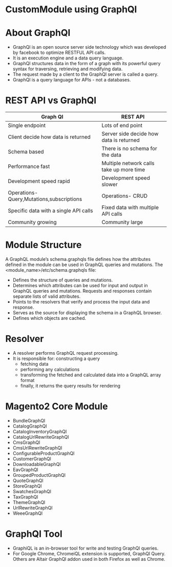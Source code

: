 # CustomModule using GraphQl

# About GraphQl

* GraphQl is an open source server side technology which was developed by facebook to optimize RESTFUL API calls.
* It is an execution engine and a data query language.
* GraphQl structures data in the form of a graph with its powerful query syntax for traversing, retrieving and modifying data.
* The request made by a client to the GraphQl server is called a query.
* GraphQl is a query language for APIs - not a databases.

# REST API vs GraphQl


| Graph Ql | REST API |
| --- | --- |
| Single endpoint| Lots of end point |
| Client decide how data is returned | Server side decide how data is returned |
| Schema based | There is no schema for the data |
| Performance fast | Multiple network calls take up more time|
| Development speed rapid | Development speed slower|
| Operations- Query,Mutations,subscriptions | Operations- CRUD|
| Specific data with a single API calls | Fixed data with multiple API calls |
| Community growing | Community large |

# Module Structure

A GraphQL module’s schema.graphqls file defines how the attributes defined in the module can be used in GraphQL queries and mutations.
The <module_name>/etc/schema.graphqls file:
* Defines the structure of queries and mutations.
* Determines which attributes can be used for input and output in GraphQL queries and mutations. Requests and responses contain separate lists of valid attributes.
* Points to the resolvers that verify and process the input data and response.
* Serves as the source for displaying the schema in a GraphQL browser.
* Defines which objects are cached.
            
# Resolver

*  A resolver performs GraphQL request processing.
* It is responsible for: 
  constructing a query 
  * fetching data
  * performing any calculations 
  * transforming the fetched and calculated data into a GraphQL array format
  * finally, it returns the query results for rendering


# Magento2 Core Module

* BundleGraphQl
* CatalogGraphQl
* CatalogInventoryGraphQl
* CatalogUrlRewriteGraphQl
* CmsGraphQl
* CmsUrlRewriteGraphQl
* ConfigurableProductGraphQl
* CustomerGraphQl
* DownloadableGraphQl
* EavGraphQl
* GroupedProductGraphQl
* QuoteGraphQl
* StoreGraphQl
* SwatchesGraphQl
* TaxGraphQl
* ThemeGraphQl
* UrlRewriteGraphQl
* WeeeGraphQl

# GraphQl Tool

* GraphiQL is an in-browser tool for write and testing GraphQl queries.
* For Google Chrome, ChromeiQL extension is supported, GraphQl Query. Others are Altair GraphQl addon used in both Firefox as well as Chrome.

